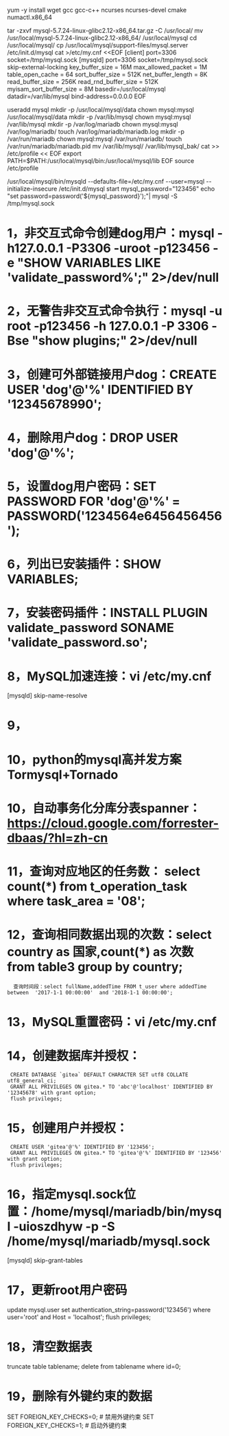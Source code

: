 yum -y install wget gcc gcc-c++ ncurses ncurses-devel cmake numactl.x86_64

tar -zxvf mysql-5.7.24-linux-glibc2.12-x86_64.tar.gz -C /usr/local/
mv /usr/local/mysql-5.7.24-linux-glibc2.12-x86_64/ /usr/local/mysql
cd /usr/local/mysql/
cp /usr/local/mysql/support-files/mysql.server /etc/init.d/mysql
cat >/etc/my.cnf <<EOF
[client]
port=3306
socket=/tmp/mysql.sock
[mysqld]
port=3306
socket=/tmp/mysql.sock
skip-external-locking
key_buffer_size = 16M
max_allowed_packet = 1M
table_open_cache = 64
sort_buffer_size = 512K
net_buffer_length = 8K
read_buffer_size = 256K
read_rnd_buffer_size = 512K
myisam_sort_buffer_size = 8M
basedir=/usr/local/mysql
datadir=/var/lib/mysql
bind-address=0.0.0.0
EOF

useradd mysql
mkdir -p /usr/local/mysql/data
chown mysql:mysql /usr/local/mysql/data
mkdir -p /var/lib/mysql
chown mysql:mysql /var/lib/mysql
mkdir -p /var/log/mariadb
chown mysql:mysql /var/log/mariadb/
touch /var/log/mariadb/mariadb.log
mkdir -p /var/run/mariadb
chown mysql:mysql /var/run/mariadb/
touch /var/run/mariadb/mariadb.pid
mv /var/lib/mysql/ /var/lib/mysql_bak/
cat  >> /etc/profile << EOF
export PATH=\$PATH:/usr/local/mysql/bin:/usr/local/mysql/lib
EOF
source /etc/profile


/usr/local/mysql/bin/mysqld --defaults-file=/etc/my.cnf --user=mysql --initialize-insecure
/etc/init.d/mysql start
mysql_password="123456"
echo "set password=password('${mysql_password}');"| mysql -S /tmp/mysql.sock

# 1，非交互式命令创建dog用户：mysql -h127.0.0.1 -P3306 -uroot -p123456 -e "SHOW VARIABLES LIKE 'validate_password%';" 2>/dev/null
# 2，无警告非交互式命令执行：mysql -u root -p123456 -h 127.0.0.1 -P 3306 -Bse "show plugins;" 2>/dev/null
# 3，创建可外部链接用户dog：CREATE USER 'dog'@'%' IDENTIFIED BY '12345678990';
# 4，删除用户dog：DROP USER 'dog'@'%';
# 5，设置dog用户密码：SET PASSWORD FOR 'dog'@'%' = PASSWORD('1234564e6456456456');
# 6，列出已安装插件：SHOW VARIABLES;
# 7，安装密码插件：INSTALL PLUGIN validate_password SONAME 'validate_password.so';
# 8，MySQL加速连接：vi /etc/my.cnf
[mysqld]
skip-name-resolve
# 9，
# 10，python的mysql高并发方案Tormysql+Tornado
# 10，自动事务化分库分表spanner：https://cloud.google.com/forrester-dbaas/?hl=zh-cn
# 11，查询对应地区的任务数：  select count(*) from t_operation_task where task_area = '08';
# 12，查询相同数据出现的次数：select country as 国家,count(*) as 次数 from table3 group by country;
      查询时间段：select fullName,addedTime FROM t_user where addedTime between  '2017-1-1 00:00:00'  and '2018-1-1 00:00:00'; 
# 13，MySQL重置密码：vi /etc/my.cnf
# 14，创建数据库并授权： 
     CREATE DATABASE `gitea` DEFAULT CHARACTER SET utf8 COLLATE utf8_general_ci;
     GRANT ALL PRIVILEGES ON gitea.* TO 'abc'@'localhost' IDENTIFIED BY '12345678' with grant option;
	 flush privileges;
# 15，创建用户并授权：
     CREATE USER 'gitea'@'%' IDENTIFIED BY '123456';
     GRANT ALL PRIVILEGES ON gitea.* TO 'gitea'@'%' IDENTIFIED BY '123456' with grant option;
     flush privileges;
# 16，指定mysql.sock位置：/home/mysql/mariadb/bin/mysql -uioszdhyw -p -S /home/mysql/mariadb/mysql.sock
[mysqld]
skip-grant-tables
# 17，更新root用户密码
update mysql.user set authentication_string=password('123456') where user='root' and Host = 'localhost';
flush privileges;
# 18，清空数据表
truncate table tablename;
delete from tablename where id=0;
# 19，删除有外键约束的数据
SET FOREIGN_KEY_CHECKS=0;  #  禁用外键约束
SET FOREIGN_KEY_CHECKS=1; #  启动外键约束
